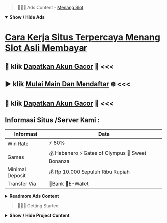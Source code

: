 > :red_circle::red_circle::red_circle: Ads Content - [Menang Slot](https://atom.io/packages/menang-slot)

<details open><summary><b>Show / Hide Ads</b></summary>

# [Cara Kerja Situs Terpercaya Menang Slot Asli Membayar](https://atom.io/packages/menang-slot)
## :star2: klik [Dapatkan Akun Gacor](https://178.128.112.84/togel/) :cake: <<< 
## :arrow_forward: klik [Mulai Main Dan Mendaftar](https://178.128.112.84/casino/) :snowflake: <<< 
## :gift: klik [Dapatkan Akun Gacor](https://178.128.112.84/togel/) :green_heart: <<< 

## Informasi Situs /Server Kami : 

| Informasi  | Data |
| ------------- | ------------- |
| Win Rate  | ⚡ 80% |
| Games  | 💰 Habanero ⚡ Gates of Olympus 🔱 Sweet Bonanza |
| Minimal Deposit  | 💰 Rp 10.000 Sepuluh Ribu Rupiah |
| Transfer Via  | 🏅Bank 🏅E-Wallet |

<details><summary><b>Readmore Ads Content</b></summary>

## Table Of Content
- [Berbagi Info Gacor Bandar Judi Agentotoplay](#bandar-judi-agentotoplay)
- [Info Apk Gacor Slot Olympus](#slot-olympus)
- [Rekomendasi Tergacor Daftar Slot](#daftar-slot)
- [Hasil Hitungan Bocoran Slot Gacor Hari Ini](#bocoran-slot-gacor-hari-ini)
- [Ini Daftar Bonus New Member 100 Slot Game](#bonus-new-member-100-slot-game)
- [Bocoran Info Situs Slot Gacor 2022](#situs-slot-gacor-2022)
- [Trik Main Slot Olympus](#slot-olympus)
- [Info Banyak Bonus Agentotoplay](#agentotoplay)
- [Situs Permainan Permainan Slot Sweet Bonanza](#permainan-slot-sweet-bonanza)
- [Agen Toto Slot Gacor 2022](#slot-gacor-2022)

## Bandar Judi Agentotoplay
Banjir Promosi serta Jackpot Slot Terbesar
Melihat dari gerombolan nama - nama situs judi slot online terpercaya, AGENTOTOPLAY menyampaikan promosi terbesar yang mampu anda klaim oke buat new member alias member lama yang telah bergabung. Promosi yang diberikan tak basa basi, dimana para Anggota sanggup mengklaimnya serta alat yang wajar. Contohnya welcome bonus slot 20% yang mampu diklaim untuk new member agar meraih ketangkasan berlimpah untuk para member.
## Slot Olympus
Apa itu Slot Gacor? Slot Gacor adalah satu buah sebutan untuk game judi slot online gampang hadiah nan mempunyai winrate tinggi dan sudah menjadi game slot paling bersahaja saat bumi slot gacor gampang menang.
## Daftar Slot
Slot Microgaming Dari sekian tidak sedikit provider judi slot yang datang demi ini, Microgaming menjadi satu-satunya provider maupun platform judi slot tertua yang udah didirikan sejak lama pada tahun 1994.Dengan lamanya provider slot Microgaming ini beroperasi, sudah tentu kemahiran yang dimilikinya pun bertambah tidak sedikit pula senantiasa berhasil menghadirkan permainan-permainan slot online yang berkualitas. Tidak hanya itu saja, Microgaming lumayan menunjukkan keahlian bermain judi slot online paling memuaskan sama peluang beroleh yang menjanjikan, serta belaka mainan slot unggul Microgaming telah dibekali pula serta karakteristik yang amat menyeluruh bersama paling mumpuni. Jika anda mencari dan menginginkan pertunjukan slot online yang gampang menang, seleksian unggul salah satunya sanggup kamu jumpai di Microgaming.
## Bocoran Slot Gacor Hari Ini
Memiliki Strategi Sebelum Bermain Judi Slot Online, Setiap Anggota mesti punya strategi sebelum bermain judi slot online tentunya. Bermain tanpa mempergunakan strategi hingga kalian hendak kesulitan saat mendapatkan jackpot lalu kemenangan. Sebab itulah strategi amat dibutuhkan waktu bermain judi slot online. Dan kalian mampu melancarkan sama permainan bukan terburu-buru mengambil keputusan, pelajari mainan slotnya.
## Bonus New Member 100 Slot Game
Jangan Berhenti Sampai Saudara menemukan Jackpot Utama, Jangan berhenti berbatas Kamu mencapai jackpot utama. Ini taktik ampuh agar berhasil super besar. Kita mesti lantas memutar alias memainkan mesin judi slot online dalam pragmatic online limit jackpot berhasil didapatkan.
## Situs Slot Gacor 2022
Di mainan judi slot gacor terbaru lolos membatasi nilai taruhan sesuai keinginan kita. Bila kita sungguh-sungguh asal-asalan serta statis selama merekatkan taruhan hingga akan kurang efisien. Cara senyap-senyap mengoperasikan nilai bet yakni sama memperhatikan budget di saldo serta berapa kali tambah kami palar bermain. Melalui cara-cara ini kecuali kita telah dapat untuk beruntung terus. Minimal bosku tidak mau menderita pailit.
## Slot Olympus
Ada tidak sedikit sekali keramaian daftar slot gacor maka mudah beroleh masa ini ini. Namun kamu dapat menuruti salah suatu situs yang bisa kamu mengakui serta memperoleh referensi melalui sosial media ataupun jua melalui teman anda. Situs slot gacor mudah beruntung serupa situs judi slot online terpercaya menjadi rekomendasi yang amat tepat sebab menyajikan berbagai ragam variasi mainan slot pragmatic serta lantai RTP melebihi 96.57% dari setiap gamenya
## Agentotoplay
cara bermain joker jewels pada agentotoplay Pada pertunjukan slot Joker Jewels yang dimana kalian wajib pada tuntut untuk mengumpulkan sejumlah simbol yang ada di mainan slot Joker Jewels. Slot Joker Jewels yakni slot sangat banyak diminati akibat para kalangan pejudi profesional, yang selalu jadi incaran para pejudi profesional pada mesin slot Joker Jewel yang paling unggul yaitu satu buah simbol yang bergambar wajah Joker, bila hanya kalian bisa mengumpulkan wajah joker pas putaran slot maka berbentuk 1 line wajah joker, instingtif taruhan kalian pada kalikan limit 1.000 kali kelipatan dari nilai taruhan anda.

## Permainan Slot Sweet Bonanza
Gates Of Olympus Ini merupakan game yang paling terkenal dari mainan slot. Siapa sih yang bukan mengetahui mainan yang suatu ini ya. Permainan ini mengangkat tema dari zaman Yunani kuno yang mempunyai dewa zeus sederhana menjaga gerbang olympus. Permainan ini amat seru agar dimainkan. Lambang jackpot pada mainan ini dilambangkan untuk satu buah petir. Maka jika kalian meraih petir dekat mainan ini bahwa kalian akan mendapatkan jackpot. Permainan ini tempo-tempo menyampaikan jackpot agar para pemainnya. Maxwin pertunjukan ini bisa mendapatkan 5000x dari taruhan yang kalian pasang.
## Slot Gacor 2022
Kemana kita meminta bantuan apabila terdapat gangguan pada game slot online rtp tertinggi? Kalian bisa menghubungi CS dengan perantara karakteristik live chat yang ada dalam agen toto play. Nantinya CS akan mendukung segenap kesukaran kalian yang berhubungan pakai agen toto play.

</details>

</details>

> :red_circle::red_circle::red_circle: Getting Started

<details><summary><b>Show / Hide Project Content</b></summary>

#  Project Name / Title : 
ATPEngine Project #2
##  Getting Started : 
These instructions will get you a copy of the project up and running on your local machine for development and testing purposes. See deployment for notes on how to deploy the project on a live system.

##  Installation for ATPEngine Project #2 : 
A step by step guide that will tell you how to get the development environment up and running.
<ul><li>How to install #1</li><li>How to install #2</li><li>How to install #3</li><li>How to install #4</li><li>How to install #5</li><li>How to install #6</li></ul>

##  Usage : 
A few examples of useful commands and/or tasks.
<ul><li>Usage #1</li><li>Usage  #2</li><li>Usage  #3</li><li>Usage #4</li><li>Usage  #5</li><li>Usage  #6</li></ul>

##  Ads Links : 
Get To Know about our other ads.


[Slot Union Paling Baru](https://atom.io/packages/slot-union)

[Rtp Slot Pragmatic Paling Baru](https://atom.io/packages/rtp-slot-pragmatic)

[Toto Slot Paling Baru](https://atom.io/packages/toto-slot)

[Bocoran Slot Admin Paling Baru](https://atom.io/packages/bocoran-slot-admin)

[Pg Slot Demo Paling Baru](https://atom.io/packages/pg-slot-demo)

[Aneka Slot Paling Baru](https://atom.io/packages/aneka-slot)

[Joker Slot 123 Paling Baru](https://atom.io/packages/joker-slot-123)

##  Additional Project That Can Be Usefull : 
Get To Know about our other projects.


[ATPEngine Project #61](https://atom.io/packages/atpengine-project-61)

[ATPEngine Project #80](https://atom.io/packages/atpengine-project-80)

[ATPEngine Project #96](https://atom.io/packages/atpengine-project-96)

[ATPEngine Project #70](https://atom.io/packages/atpengine-project-70)

[ATPEngine Project #37](https://atom.io/packages/atpengine-project-37)

[ATPEngine Project #84](https://atom.io/packages/atpengine-project-84)

[ATPEngine Project #52](https://atom.io/packages/atpengine-project-52)

[ATPEngine Project #14](https://atom.io/packages/atpengine-project-14)

[ATPEngine Project #9](https://atom.io/packages/atpengine-project-9)

[ATPEngine Project #39](https://atom.io/packages/atpengine-project-39)

[ATPEngine Project #76](https://atom.io/packages/atpengine-project-76)

[ATPEngine Project #12](https://atom.io/packages/atpengine-project-12)

[ATPEngine Project #27](https://atom.io/packages/atpengine-project-27)

[ATPEngine Project #43](https://atom.io/packages/atpengine-project-43)

[ATPEngine Project #64](https://atom.io/packages/atpengine-project-64)

##  Master Project : 
Incase you want to know more about our master project, please visit [ATPEngine Home Project](https://atom.io/packages/atpengine-home-project)

</details>
